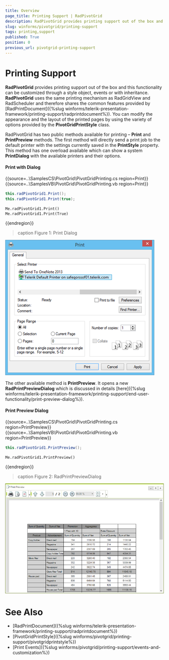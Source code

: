 ```yaml
---
title: Overview
page_title: Printing Support | RadPivotGrid
description: RadPivotGrid provides printing support out of the box and this functionality can be customized through a style object, events or with inheritance.
slug: winforms/pivotgrid/printing-support
tags: printing,support
published: True
position: 0
previous_url: pivotgrid-printing-support
---
```


# Printing Support

**RadPivotGrid** provides printing support out of the box and this functionality can be customized through a style object, events or with inheritance. **RadPivotGrid** uses the same printing mechanism as RadGridView and RadScheduler and therefore shares the common features provided by [RadPrintDocument]({%slug winforms/telerik-presentation-framework/printing-support/radprintdocument%}). You can modify the appearance and the layout of the printed pages by using the variety of options provided by the __PivotGridPrintStyle__ class.

RadPivotGrid has two public methods available for printing – __Print__ and __PrintPreview__ methods. The first method will directly send a print job to the default printer with the settings currently saved in the __PrintStyle__ property. This method has one overload available which can show a system __PrintDialog__ with the available printers and their options.

#### Print with Dialog

{{source=..\SamplesCS\PivotGrid\PivotGridPrinting.cs region=Print}} 
{{source=..\SamplesVB\PivotGrid\PivotGridPrinting.vb region=Print}} 

````C#
this.radPivotGrid1.Print();
this.radPivotGrid1.Print(true);

````
````VB.NET
Me.radPivotGrid1.Print()
Me.radPivotGrid1.Print(True)

````

{{endregion}}

>caption Figure 1: Print Dialog

![pivotgrid-printing-support 001](images/pivotgrid-printing-support001.png)

The other available method is __PrintPreview__. It opens a new **RadPrintPreviewDialog** which is discussed in details [here]({%slug winforms/telerik-presentation-framework/printing-support/end-user-functionality/print-preview-dialog%}).

#### Print Preview Dialog

{{source=..\SamplesCS\PivotGrid\PivotGridPrinting.cs region=PrintPreview}} 
{{source=..\SamplesVB\PivotGrid\PivotGridPrinting.vb region=PrintPreview}} 

````C#
this.radPivotGrid1.PrintPreview();

````
````VB.NET
Me.radPivotGrid1.PrintPreview()

````

{{endregion}} 

>caption Figure 2: RadPrintPreviewDialog

![pivotgrid-printing-support 002](images/pivotgrid-printing-support002.png)

# See Also

* [RadPrintDocument]({%slug winforms/telerik-presentation-framework/printing-support/radprintdocument%})
* [PivotGridPrintStyle]({%slug winforms/pivotgrid/printing-support/pivotgridprintstyle%})
* [Print Events]({%slug winforms/pivotgrid/printing-support/events-and-customization%})
